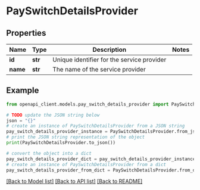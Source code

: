 # PaySwitchDetailsProvider


## Properties

Name | Type | Description | Notes
------------ | ------------- | ------------- | -------------
**id** | **str** | Unique identifier for the service provider | 
**name** | **str** | The name of the service provider | 

## Example

```python
from openapi_client.models.pay_switch_details_provider import PaySwitchDetailsProvider

# TODO update the JSON string below
json = "{}"
# create an instance of PaySwitchDetailsProvider from a JSON string
pay_switch_details_provider_instance = PaySwitchDetailsProvider.from_json(json)
# print the JSON string representation of the object
print(PaySwitchDetailsProvider.to_json())

# convert the object into a dict
pay_switch_details_provider_dict = pay_switch_details_provider_instance.to_dict()
# create an instance of PaySwitchDetailsProvider from a dict
pay_switch_details_provider_from_dict = PaySwitchDetailsProvider.from_dict(pay_switch_details_provider_dict)
```
[[Back to Model list]](../README.md#documentation-for-models) [[Back to API list]](../README.md#documentation-for-api-endpoints) [[Back to README]](../README.md)


